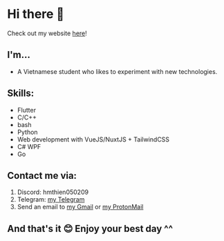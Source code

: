 # Hi there 👋

Check out my website [here](https://hmthien050209.github.io)!

## I'm...

- A Vietnamese student who likes to experiment with new technologies.

## Skills:

- Flutter
- C/C++
- bash
- Python
- Web development with VueJS/NuxtJS + TailwindCSS
- C# WPF
- Go

## Contact me via:

1. Discord: hmthien050209
2. Telegram: [my Telegram](https://t.me/hmthien050209)
3. Send an email to [my Gmail](mailto:hoangminhthien05022009@gmail.com) or [my ProtonMail](mailto:thiencoder05022009@protonmail.com)

## And that's it 😊 Enjoy your best day ^^
